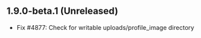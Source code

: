 1.9.0-beta.1 (Unreleased)
----------------------------

- Fix #4877: Check for writable uploads/profile_image directory
